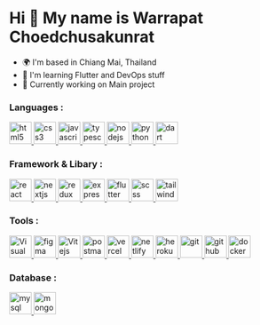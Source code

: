 # Hi 👋 My name is Warrapat Choedchusakunrat

-   🌍 I'm based in Chiang Mai, Thailand
-   🧠 I'm learning Flutter and DevOps stuff
-   🔭 Currently working on Main project

### Languages :

<p align="left">
  <a href="https://www.w3.org/html/" target="_blank"> 
    <img src="https://skillicons.dev/icons?i=html" alt="html5" title="HTML" width="40" height="40"/> 
  </a> 
  <a href="https://www.w3schools.com/css/" target="_blank">
    <img src="https://skillicons.dev/icons?i=css" alt="css3" title="CSS" width="40" height="40"/>
  </a>
  <a href="https://developer.mozilla.org/en-US/docs/Web/JavaScript" target="_blank">
    <img src="https://skillicons.dev/icons?i=js" alt="javascript" title="JavaScript" width="40" height="40"/> 
  </a> 
  <a href="https://www.typescriptlang.org/" target="_blank">
    <img src="https://skillicons.dev/icons?i=ts" alt="typescript" title="TypeScript" width="40" height="40"/> 
  </a> 
  <a href="https://nodejs.org" target="_blank"> 
    <img src="https://skillicons.dev/icons?i=nodejs" alt="nodejs" title="Node.js" width="40" height="40"/> 
  </a> 
  <a href="https://www.python.org" target="_blank">
    <img src="https://skillicons.dev/icons?i=py" alt="python" title="Python" width="40" height="40"/>
  </a>
  <a href="https://www.dart.dev" target="_blank">
    <img src="https://skillicons.dev/icons?i=dart" alt="dart" title="Dart" width="40" height="40"/>
  </a>
  
### Framework & Libary :

<p align="left">
  <a href="https://reactjs.org/" target="_blank">
    <img src="https://skillicons.dev/icons?i=react" alt="react" title="React" width="40" height="40"/> 
  </a> 
  <a href="https://nextjs.org" target="_blank">
    <img src="https://skillicons.dev/icons?i=nextjs" alt="nextjs" title="Next.js" width="40" height="40"/>
  </a>
  <a href="https://redux.js.org" target="_blank">
    <img src="https://skillicons.dev/icons?i=redux" alt="redux" title="Redux" width="40" height="40"/> 
  </a> 
  <a href="https://expressjs.com/" target="_blank"> 
    <img src="https://skillicons.dev/icons?i=express" alt="express" title="Express.js" width="40" height="40"/> 
  </a> 
  <a href="https://flutter.dev/" target="_blank"> 
    <img src="https://skillicons.dev/icons?i=flutter" alt="flutter" title="Flutter" width="40" height="40"/> 
  </a> 
  <a href="https://sass.com" target="_blank">
    <img src="https://skillicons.dev/icons?i=scss" alt="scss" title="SCSS" width="40" height="40"/>
  </a>
  <a href="https://tailwindcss.com" target="_blank">
    <img src="https://skillicons.dev/icons?i=tailwind" alt="tailwind css" title="Tailwind CSS" width="40" height="40"/>
  </a>
  
### Tools :
<p align="left">
  <a href="https://code.visualstudio.com/" target="_blank">
    <img src="https://skillicons.dev/icons?i=vscode" alt="Visual Studio Code" title="Visual Studio Code" width="40" height="40"/>
  </a>
  <a href="https://www.figma.com/" target="_blank">
    <img src="https://skillicons.dev/icons?i=figma" alt="figma" width="40" title="Figma" height="40"/>
  </a>
  <a href="https://vitejs.dev/" target="_blank">
    <img src="https://skillicons.dev/icons?i=vite" alt="Vitejs" width="40" title="Vite.js" height="40"/>
  </a>
    <a href="https://www.postman.com/downloads/" target="_blank">
  <img src="https://skillicons.dev/icons?i=postman" alt="postman" width="40" title="Postman" height="40"/>
  </a>
      <a href="https://vercel.com/dashboard" target="_blank">
    <img src="https://skillicons.dev/icons?i=vercel" alt="vercel" width="40" title="Vercel" height="40"/>
  </a>
  <a href="https://www.netlify.com" target="_blank">
    <img src="https://skillicons.dev/icons?i=netlify" alt="netlify" width="40" title="Netlify" height="40"/>
  </a>
  <a href="https://www.heroku.com/" target="_blank">
    <img src="https://skillicons.dev/icons?i=heroku" alt="heroku" width="40" title="Heroku" height="40"/>
  </a>
      <a href="https://git-scm.com/" target="_blank">
    <img src="https://skillicons.dev/icons?i=git" alt="git" title="Git" width="40" height="40"/>
  </a>
  <a href="https://github.com/" target="_blank">
    <img src="https://skillicons.dev/icons?i=github" alt="github" title="Github" width="40" height="40"/>
  </a>
      <a href="https://docker.com/" target="_blank">
    <img src="https://skillicons.dev/icons?i=docker" alt="docker" title="Docker" width="40" height="40"/>
  </a>
</p>
  
### Database :
<p align="left">
  <a href="https://www.mysql.com/" target="_blank"> 
    <img src="https://skillicons.dev/icons?i=mysql" alt="mysql" title="MySQL" width="40" height="40"/> 
  </a>
  <a href="https://www.mongodb.com/" target="_blank"> 
    <img src="https://skillicons.dev/icons?i=mongodb" alt="mongodb" title="MongoDB" width="40" height="40"/> 
  </a>
</p>

<!-- <img align="center" src="https://github-profile-summary-cards.vercel.app/api/cards/profile-details?username=Ltwoz&line_height=21&theme=dracula" alt="Ltwoz" /> -->
<!-- <img align="center" src="https://github-readme-streak-stats.herokuapp.com/?user=Ltwoz&" alt="Ltwoz" /> -->
